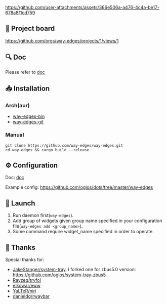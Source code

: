 <https://github.com/user-attachments/assets/366e506a-a476-4c4a-be17-678a8f1cd759>

## 🫧 Project board

<https://github.com/orgs/way-edges/projects/1/views/1>

## 🔍 Doc

Please refer to [doc](doc)

## 📥 Installation

### Arch(aur)

- [way-edges-bin](https://aur.archlinux.org/packages/way-edges-bin)
- [way-edges-git](https://aur.archlinux.org/packages/way-edges-git)

### Manual

```shell
git clone https://github.com/way-edges/way-edges.git
cd way-edges && cargo build --release
```

## ⚙️ Configuration

Doc: [doc](doc/config)

Example config: <https://github.com/ogios/dots/tree/master/way-edges>

## 🚀 Launch

1. Run daemon first(`way-edges`).
2. Add group of widgets given group name specified in your configuration file(`way-edges add <group_name>`).
3. Some command require widget_name specified in order to operate.

## 💛 Thanks

Special thanks for:

- [JakeStanger/system-tray](https://github.com/JakeStanger/system-tray). I forked one for zbus5.0 version: <https://github.com/ogios/system-tray-zbus5>
- [Rayzeq/tryfol](https://github.com/Rayzeq/tryfol)
- [elkowar/eww](https://github.com/elkowar/eww)
- [YaLTeR/niri](https://github.com/YaLTeR/niri)
- [danieldg/rwaybar](https://github.com/danieldg/rwaybar)
